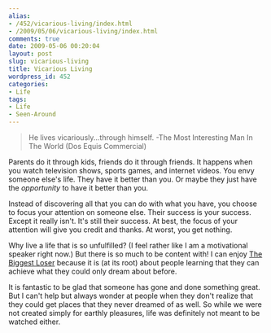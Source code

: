 ```yaml
---
alias:
- /452/vicarious-living/index.html
- /2009/05/06/vicarious-living/index.html
comments: true
date: 2009-05-06 00:20:04
layout: post
slug: vicarious-living
title: Vicarious Living
wordpress_id: 452
categories:
- Life
tags:
- Life
- Seen-Around
---
```


> He lives vicariously...through himself.
-The Most Interesting Man In The World (Dos Equis Commercial)



Parents do it through kids, friends do it through friends.  It happens when you watch television shows, sports games, and internet videos.  You envy someone else's life.  They have it better than you.  Or maybe they just have the _opportunity_ to have it better than you.

Instead of discovering all that you can do with what you have, you choose to focus your attention on someone else.  Their success is your success.  Except it really isn't.  It's still their success.  At best, the focus of your attention will give you credit and thanks.  At worst, you get nothing.

Why live a life that is so unfulfilled?  (I feel rather like I am a motivational speaker right now.)  But there is so much to be content with!  I can enjoy [The Biggest Loser](http://www.nbc.com/The_Biggest_Loser/) because it is (at its root) about people learning that they can achieve what they could only dream about before.

It is fantastic to be glad that someone has gone and done something great.  But I can't help but always wonder at people when they don't realize that they could get places that they never dreamed of as well.  So while we were not created simply for earthly pleasures, life was definitely not meant to be watched either.
